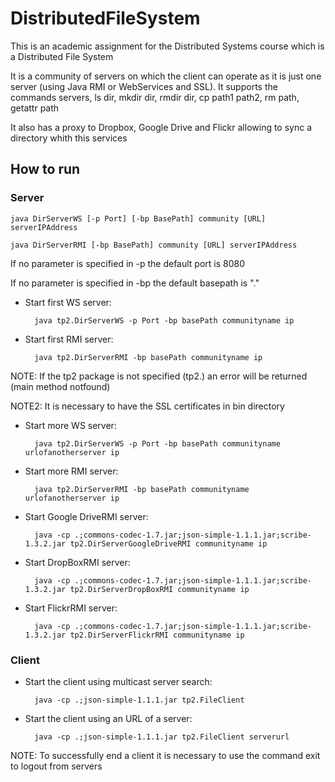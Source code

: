 # DistributedFileSystem

This is an academic assignment for the Distributed Systems course which is a Distributed File System

It is a community of servers on which the client can operate as it is just one server (using Java RMI or WebServices and SSL). It supports the commands servers, ls dir, mkdir dir, rmdir dir, cp path1 path2, rm path, getattr path

It also has a proxy to Dropbox, Google Drive and Flickr allowing to sync a directory whith this services

## How to run

### Server

 	java DirServerWS [-p Port] [-bp BasePath] community [URL] serverIPAddress
 	
 	java DirServerRMI [-bp BasePath] community [URL] serverIPAddress

If no parameter is specified in -p the default port is 8080

If no parameter is specified in -bp the default basepath is "."

- Start first WS server:

		java tp2.DirServerWS -p Port -bp basePath communityname ip

- Start first RMI server: 

		java tp2.DirServerRMI -bp basePath communityname ip
		
NOTE: If the tp2 package is not specified (tp2.) an error will be returned (main method notfound)

NOTE2: It is necessary to have the SSL certificates in bin directory

- Start more WS server: 

		java tp2.DirServerWS -p Port -bp basePath communityname urlofanotherserver ip

- Start more RMI server:

		java tp2.DirServerRMI -bp basePath communityname urlofanotherserver ip
				
- Start Google DriveRMI server: 

		java -cp .;commons-codec-1.7.jar;json-simple-1.1.1.jar;scribe-1.3.2.jar tp2.DirServerGoogleDriveRMI communityname ip

- Start DropBoxRMI server: 

		java -cp .;commons-codec-1.7.jar;json-simple-1.1.1.jar;scribe-1.3.2.jar tp2.DirServerDropBoxRMI communityname ip
	
- Start FlickrRMI server: 

		java -cp .;commons-codec-1.7.jar;json-simple-1.1.1.jar;scribe-1.3.2.jar tp2.DirServerFlickrRMI communityname ip

### Client

- Start the client using multicast server search: 

		java -cp .;json-simple-1.1.1.jar tp2.FileClient
		
- Start the client using an URL of a server: 

		java -cp .;json-simple-1.1.1.jar tp2.FileClient serverurl
	
NOTE: To successfully end a client it is necessary to use the command exit to logout from servers
